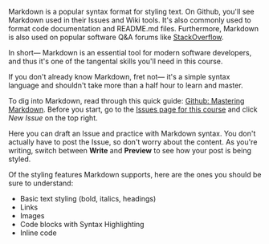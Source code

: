 Markdown is a popular syntax format for styling text. On Github, you'll see Markdown used in their Issues and Wiki tools. It's also commonly used to format code documentation and README.md files. Furthermore, Markdown is also used on popular software Q&A forums like [StackOverflow](https://stackoverflow.com).

In short&mdash; Markdown is an essential tool for modern software developers, and thus it's one of the tangental skills you'll need in this course.

If you don't already know Markdown, fret not&mdash; it's a simple syntax language and shouldn't take more than a half hour to learn and master.

To dig into Markdown, read through this quick guide: [Github: Mastering Markdown](https://guides.github.com/features/mastering-markdown). Before you start, go to the [Issues page for this course](https://github.com/susanBuck/dwa15-fall2017/issues) and click *New Issue* on the top right.

Here you can draft an Issue and practice with Markdown syntax. You don't actually have to post the Issue, so don't worry about the content. As you're writing, switch between **Write** and **Preview** to see how your post is being styled.

Of the styling features Markdown supports, here are the ones you should be sure to understand:

+ Basic text styling (bold, italics, headings)
+ Links
+ Images
+ Code blocks with Syntax Highlighting
+ Inline code
